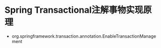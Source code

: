 # Spring Transactional注解事物实现原理
+ org.springframework.transaction.annotation.EnableTransactionManagement